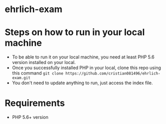 # ehrlich-exam

# Steps on how to run in your local machine
- To be able to run it on your local machine, you need at least PHP 5.6 version installed on your local.
- Once you successfully installed PHP in your local, clone this repo using this command `git clone https://github.com/cristian081496/ehrlich-exam.git`
- You don't need to update anything to run, just access the index file.

# Requirements
- PHP 5.6+ version




